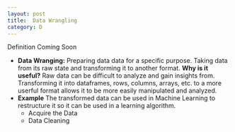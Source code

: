 ```yaml
---
layout: post
title:  Data Wrangling
category: D
---
```


Definition Coming Soon

- **Data Wranging:** Preparing data data for a specific purpose. Taking data from its raw state and transforming it to another format.
    **Why is it useful?** Raw data can be difficult to analyze and gain insights from. Transforming it into dataframes, rows, columns,                               arrays, etc. to a more userful format allows it to be more easily manipulated and analyzed.
- **Example** The transformed data can be used in Machine Learning to restructure it so it can be used in a learning algorithm.
   - Acquire the Data
   - Data Cleaning
